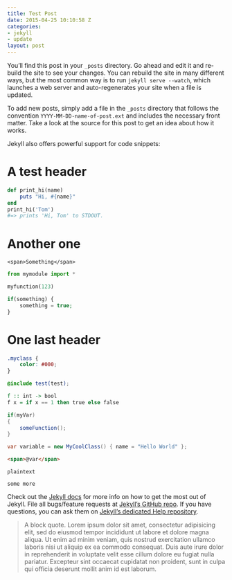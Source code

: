 ```yaml
---
title: Test Post
date: 2015-04-25 10:10:58 Z
categories:
- jekyll
- update
layout: post
---
```


You’ll find this post in your `_posts` directory. Go ahead and edit it and re-build the site to see your changes. You can rebuild the site in many different ways, but the most common way is to run `jekyll serve --watch`, which launches a web server and auto-regenerates your site when a file is updated.

To add new posts, simply add a file in the `_posts` directory that follows the convention `YYYY-MM-DD-name-of-post.ext` and includes the necessary front matter. Take a look at the source for this post to get an idea about how it works.

Jekyll also offers powerful support for code snippets:

# A test header

~~~ruby
def print_hi(name)
    puts "Hi, #{name}"
end
print_hi('Tom')
#=> prints 'Hi, Tom' to STDOUT.
~~~

# Another one

~~~markup
<span>Something</span>
~~~

~~~python
from mymodule import *

myfunction(123)
~~~

~~~php
if(something) {
    something = true;
}
~~~

# One last header

~~~css
.myclass {
    color: #000;
}
~~~

~~~scss
@include test(test);
~~~

~~~haskell
f :: int -> bool
f x = if x == 1 then true else false
~~~

~~~csharp
if(myVar)
{
    someFunction();
}

var variable = new MyCoolClass() { name = "Hello World" };
~~~

~~~html
<span>@var</span>
~~~

~~~
plaintext

some more
~~~

Check out the [Jekyll docs][jekyll] for more info on how to get the most out of Jekyll. File all bugs/feature requests at [Jekyll’s GitHub repo][jekyll-gh]. If you have questions, you can ask them on [Jekyll’s dedicated Help repository][jekyll-help].


> A block quote. Lorem ipsum dolor sit amet, consectetur adipisicing elit, sed do eiusmod tempor incididunt ut labore et dolore magna aliqua. Ut enim ad minim veniam, quis nostrud exercitation ullamco laboris nisi ut aliquip ex ea commodo consequat. Duis aute irure dolor in reprehenderit in voluptate velit esse cillum dolore eu fugiat nulla pariatur. Excepteur sint occaecat cupidatat non proident, sunt in culpa qui officia deserunt mollit anim id est laborum.


[jekyll]:      http://jekyllrb.com
[jekyll-gh]:   https://github.com/jekyll/jekyll
[jekyll-help]: https://github.com/jekyll/jekyll-help

